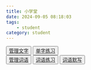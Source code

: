 ```yaml
---
title: 小学堂
date: 2024-09-05 08:18:03
tags:
    - student
category: student
---
```


<link rel="stylesheet" href="./study.css" />
<script src="https://cdn.jsdelivr.net/npm/vue@2.6.14/dist/vue.js"></script>
        <script src="./study.js"></script>

<div class="app" id="app">
    <section class="actions-container">
        <div class="actions ">
            <div class="row flex-row flex-wrap">
                <button class="action-btn flex0">
                    <a href="admin-single.html">管理文字</a>
                </button>
                <button class="action-btn flex0">
                    <a href="single.html">单字练习</a>
                </button>
            </div>
            <div class="row flex-row flex-wrap">
                <button class="action-btn flex0">
                    <a href="admin-multiple.html">管理词语</a>
                </button>
                <button class="action-btn flex0">
                    <a href="multiple.html">词语练习</a>
                </button>
                <button class="action-btn flex0">
                    <a href="multiple.html?test=1">词语默写</a>
                </button>
            </div>
        </div>
    </section>
</div>
